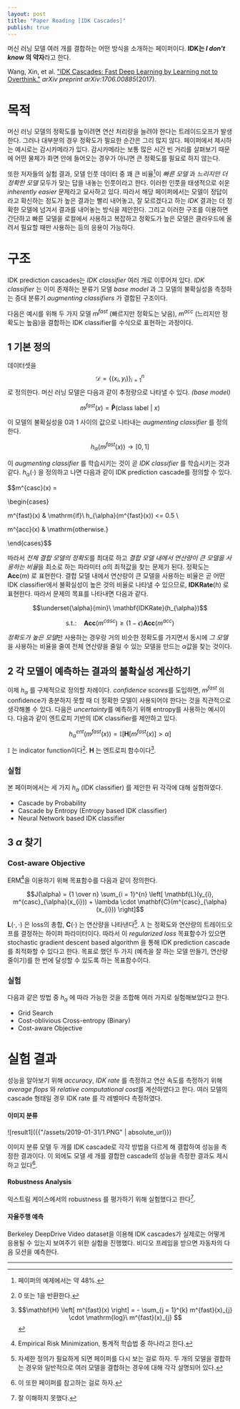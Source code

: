 ```yaml
---
layout: post
title: "Paper Reading [IDK Cascades]"
publish: true
---
```


머신 러닝 모델 여러 개를 결합하는 어떤 방식을 소개하는 페이퍼이다. **IDK는 *I don't know* 의 약자**라고 한다.

Wang, Xin, et al. ["IDK Cascades: Fast Deep Learning by Learning not to Overthink."](https://arxiv.org/abs/1706.00885) *arXiv preprint arXiv:1706.00885*(2017).

# 목적

머신 러닝 모델의 정확도를 높이려면 연산 처리량을 늘려야 한다는 트레이드오프가 발생한다. 그러나 대부분의 경우 정확도가 필요한 순간은 그리 많지 않다. 페이퍼에서 제시하는 예시로는 감시카메라가 있다. 감시카메라는 보통 많은 시간 빈 거리를 살펴보기 때문에 어떤 물체가 화면 안에 들어오는 경우가 아니면 큰 정확도를 필요로 하지 않는다.

또한 저자들의 실험 결과, 모델 인풋 데이터 중 꽤 큰 비율[^1]이 *빠른 모델* 과 *느리지만 더 정확한 모델* 모두가 맞는 답을 내놓는 인풋이라고 한다. 이러한 인풋을 태생적으로 쉬운 *inherently easier* 문제라고 묘사하고 있다. 따라서 해당 페이퍼에서는 모델이 정답이라고 확신하는 정도가 높은 결과는  빨리 내어놓고, 잘 모르겠다고 하는 *IDK* 결과는 더 정확한 모델에 넘겨서 결과를 내어놓는 방식을 제안한다. 그리고 이러한 구조를 이용하면 간단하고 빠른 모델을 로컬에서 사용하고 복잡하고 정확도가 높은 모델은 클라우드에 올려서 필요할 때만 사용하는 등의 응용이 가능하다.

[^1]: 페이퍼의 예제에서는 약 48%.

# 구조

IDK prediction cascades는 *IDK classifier* 여러 개로 이루어져 있다. *IDK classifier* 는 이미 존재하는 분류기 모델 *base model* 과 그 모델의 불확실성을 측정하는 증대 분류기 *augmenting classifiers* 가 결합된 구조이다.

다음은 예시를 위해 두 가지 모델 $m^{fast}$ (빠르지만 정확도는 낮음), $m^{acc}$ (느리지만 정확도는 높음)을 결합하는 IDK classifier를 수식으로 표현하는 과정이다.

## 1 기본 정의

데이터셋을 $$\mathcal{D} = \left\{ (x_{i}, y_{i}) \right\} ^{n}_{i = 1}$$ 로 정의한다. 머신 러닝 모델은 다음과 같이 추정량으로 나타낼 수 있다. *(base model)*

$$m^{fast} (x) = \mathbf{\hat{P}}(\mathrm{class}\ \mathrm{label}\ |\ x)$$

이 모델의 불확실성을 0과 1 사이의 값으로 나타내는 *augmenting classifier* 를 정의한다.

$$h_{\alpha}(m^{fast}(x)) \to [0, 1]$$

이 *augmenting classifier* 를 학습시키는 것이 곧 *IDK classifier* 를 학습시키는 것과 같다. $h_{\alpha}(\cdot)$ 을 정의하고 나면 다음과 같이 IDK prediction cascade를 정의할 수 있다.

$$m^{casc}(x) =

\begin{cases}

m^{fast}(x) & \mathrm{if}\ h_{\alpha}(m^{fast}(x)) <= 0.5 \\

m^{acc}(x) & \mathrm{otherwise.}

\end{cases}$$

따라서 *전체 결합 모델의 정확도*를 최대로 하고 *결합 모델 내에서 연산량이 큰 모델을 사용하는 비율*을 최소로 하는 파라미터 $\alpha$의 최적값을 찾는 문제가 된다. 정확도는 $\mathbf{Acc}(m)$ 로 표현한다. 결합 모델 내에서 연산량이 큰 모델을 사용하는 비율은 곧 어떤 IDK classifier에서 불확실성이 높은 것의 비율로 나타낼 수 있으므로, $\mathbf{IDKRate}(h)$ 로 표현한다. 따라서 문제의 목표를 나타내면 다음과 같다.

$$\underset{\alpha}{min}\ \mathbf{IDKRate}(h_{\alpha})$$

$$\mathrm{s.t.:}\quad \mathbf{Acc}(m^{casc}) \ge (1 - \epsilon)\mathbf{Acc}(m^{acc})$$

*정확도가 높은 모델*만 사용하는 경우랑 거의 비슷한 정확도를 가지면서 동시에 *그 모델*을 사용하는 비율을 줄여 전체 연산량을 줄일 수 있는 모델을 만드는 $\alpha$값을 찾는 것이다.

## 2 각 모델이 예측하는 결과의 불확실성 계산하기

이제 $h_{\alpha}$ 를 구체적으로 정의할 차례이다. *confidence scores*를 도입하면, $m^{fast}$ 의 confidence가 충분하지 못할 때 더 정확한 모델이 사용되어야 한다는 것을 직관적으로 생각해볼 수 있다. 다음은 *uncertainty*를 예측하기 위해 entropy를 사용하는 예시이다. 다음과 같이 엔트로피 기반의 IDK classifier를 제안하고 있다.

$$h^{ent}_{\alpha}(m^{fast}(x)) = \mathbb{I}\left[\mathbf{H}\left[m^{fast}(x)\right] > \alpha \right]$$

$\mathbb{I}$ 는 indicator function이다[^5]. $\mathbf{H}$ 는 엔트로피 함수이다[^4].

[^4]: $$\mathbf{H} \left[ m^{fast}(x) \right] = - \sum_{j = 1}^{k} m^{fast}(x)_{j} \cdot \mathrm{log}\ m^{fast}(x)_{j} $$

[^5]: 0 또는 1을 반환한다.

### 실험

본 페이퍼에서는 세 가지 $h_{\alpha}$ (IDK classifier) 를 제안한 뒤 각각에 대해 실험하였다.

- Cascade by Probability
- Cascade by Entropy (Entropy based IDK classifier)
- Neural Network based IDK classifier

## 3 $\alpha$ 찾기

### Cost-aware Objective

ERM[^2]을 이용하기 위해 목표함수를 다음과 같이 정의한다.

$$J(\alpha) = {1 \over n} \sum_{i = 1}^{n} \left[ \mathbf{L}(y_{i}, m^{casc}_{\alpha}(x_{i})) + \lambda \cdot \mathbf{C}(m^{casc}_{\alpha}(x_{i})) \right]$$

$\mathbf{L}(\cdot, \cdot)$ 은 loss의 총합, $\mathbf{C}(\cdot)$ 는 연산량을 나타낸다[^3]. $\lambda$ 는 정확도와 연산량의 트레이드오프를 결정하는 하이퍼 파라미터이다. 따라서 이 *regularized loss* 목표함수가 있으면 stochastic gradient descent based algorithm 을 통해 IDK prediction cascade를 최적화할 수 있다고 한다. 목표로 했던 두 가지 (예측을 잘 하는 모델 만들기, 연산량 줄이기)를 한 번에 달성할 수 있도록 하는 목표함수이다.

[^2]: Empirical Risk Minimization, 통계적 학습법 중 하나라고 한다.
[^3]: 자세한 정의가 필요하게 되면 페이퍼를 다시 보는 걸로 하자. 두 개의 모델을 결합하는 경우와 일반적으로 여러 모델을 결합하는 경우에 대해 각각 설명되어 있다.

### 실험

다음과 같은 방법 중 $h_{\alpha}$ 에 따라 가능한 것을 조합해 여러 가지로 실험해보았다고 한다.

- Grid Search
- Cost-oblivious Cross-entropy (Binary)
- Cost-aware Objective

# 실험 결과

성능을 알아보기 위해 *accuracy*, *IDK rate* 를 측정하고 연산 속도를 측정하기 위해 *average flops* 와 *relative computational cost*를 계산하였다고 한다. 여러 모델의 cascade 형태일 경우 IDK rate 를 각 레벨마다 측정하였다.

#### 이미지 분류

![result1]({{"/assets/2019-01-31/1.PNG" | absolute_url}})

이미지 분류 모델 두 개를 IDK cascade로 각각 방법을 다르게 해 결합하여 성능을 측정한 결과이다. 이 외에도 모델 세 개를 결합한 cascade의 성능을 측정한 결과도 제시하고 있다[^7].

[^7]: 이 또한 페이퍼를 참고하는 걸로 하자.

#### Robustness Analysis

익스트림 케이스에서의 robustness 를 평가하기 위해 실험했다고 한다[^6].

[^6]: 잘 이해하지 못했다.

#### 자율주행 예측

Berkeley DeepDrive Video dataset을 이용해 IDK cascades가 실제로는 어떻게 응용될 수 있는지 보여주기 위한 실험을 진행했다. 비디오 프레임을 받으면 자동차의 다음 모션을 예측한다.

---

